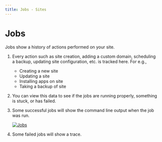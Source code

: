 ```yaml
---
title: Jobs - Sites
---
```


# Jobs

Jobs show a history of actions performed on your site.


1. Every action such as site creation, adding a custom domain, scheduling a
   backup, updating site configuration, etc. is tracked here.
   For e.g.,
   - Creating a new site
   - Updating a site
   - Installing apps on site
   - Taking a backup of site

1. You can view this data to see if the jobs are running properly, something is
   stuck, or has failed.
1. Some successful jobs will show the command line output when the job was run.

   [![Jobs](/assets/press/images/docs/site-jobs.png)](/assets/press/images/docs/site-jobs.png)
3. Some failed jobs will show a trace.

